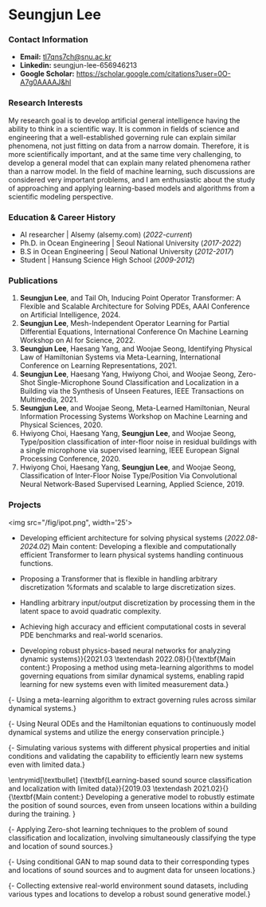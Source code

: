 # Seungjun Lee

### Contact Information
- **Email:** tl7qns7ch@snu.ac.kr
- **Linkedin:** seungjun-lee-656946213
- **Google Scholar:** https://scholar.google.com/citations?user=0O-A7g0AAAAJ&hl

### Research Interests
My research goal is to develop artificial general intelligence having the ability to think in a scientific way. 
It is common in fields of science and engineering that a well-established governing rule can explain similar phenomena, not just fitting on data from a narrow domain. 
Therefore, it is more scientifically important, and at the same time very challenging, to develop a general model that can explain many related phenomena rather than a narrow model. 
In the field of machine learning, such discussions are considered very important problems, and I am enthusiastic about the study of approaching and applying learning-based models and algorithms from a scientific modeling perspective.

### Education & Career History
- AI researcher | Alsemy (alsemy.com) (_2022-current_)
- Ph.D. in Ocean Engineering | Seoul National University (_2017-2022_)
- B.S in Ocean Engineering | Seoul National University (_2012-2017_)
- Student | Hansung Science High School (_2009-2012_)

### Publications
1. **Seungjun Lee**, and Tail Oh, Inducing Point Operator Transformer: A Flexible and Scalable Architecture for Solving PDEs, AAAI Conference on Artificial Intelligence, 2024.
2. **Seungjun Lee**, Mesh-Independent Operator Learning for Partial Differential Equations, International Conference On Machine Learning Workshop on AI for Science, 2022.
3. **Seungjun Lee**, Haesang Yang, and Woojae Seong, Identifying Physical Law of Hamiltonian Systems via Meta-Learning, International Conference on Learning Representations, 2021.
4. **Seungjun Lee**, Haesang Yang, Hwiyong Choi, and Woojae Seong, Zero-Shot Single-Microphone Sound Classification and Localization in a Building via the Synthesis of Unseen Features, IEEE Transactions on Multimedia, 2021.
5. **Seungjun Lee**, and Woojae Seong, Meta-Learned Hamiltonian, Neural Information Processing Systems Workshop on Machine Learning and Physical Sciences, 2020.
6. Hwiyong Choi, Haesang Yang, **Seungjun Lee**, and Woojae Seong, Type/position classification of inter-floor noise in residual buildings with a single microphone via supervised learning, IEEE European Signal Processing Conference, 2020.
7. Hwiyong Choi, Haesang Yang, **Seungjun Lee**, and Woojae Seong, Classification of Inter-Floor Noise Type/Position Via Convolutional Neural Network-Based Supervised Learning, Applied Science, 2019.

### Projects
<img src="/fig/ipot.png", width='25'>
- Developing efficient architecture for solving physical systems (_2022.08-2024.02_)
Main content: Developing a flexible and computationally efficient Transformer to learn physical systems handling continuous functions.

- Proposing a Transformer that is flexible in handling arbitrary discretization %formats 
and scalable to large discretization sizes.

- Handling arbitrary input/output discretization by processing them in the latent space to avoid quadratic complexity.

- Achieving high accuracy and efficient computational costs in several PDE benchmarks and real-world scenarios.

- Developing robust physics-based neural networks for analyzing dynamic systems}}{2021.03 \textendash 2022.08}{}{\textbf{Main content:} Proposing a method using meta-learning algorithms to model governing equations from similar dynamical systems, enabling rapid learning for new systems even with limited measurement data.}

{- Using a meta-learning algorithm to extract governing rules across similar dynamical systems.}

{- Using Neural ODEs and the Hamiltonian equations to continuously model dynamical systems and utilize the energy conservation principle.}

{- Simulating various systems with different physical properties and initial conditions and validating the capability to efficiently learn new systems even with limited data.}

\entrymid[\textbullet]
{\textbf{Learning-based sound source classification and localization with limited data}}{2019.03 \textendash 2021.02}{}{\textbf{Main content:} Developing a generative model to robustly estimate the position of sound sources, even from unseen locations within a building during the training. }

{- Applying Zero-shot learning techniques to the problem of sound classification and localization, involving simultaneously classifying the type and location of sound sources.}

{- Using conditional GAN to map sound data to their corresponding types and locations of sound sources and to augment data for unseen locations.}

{- Collecting extensive real-world environment sound datasets, including various types and locations to develop a robust sound generative model.}
